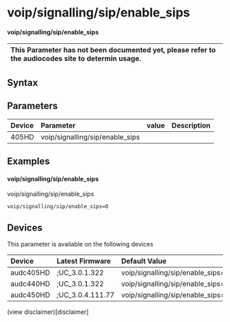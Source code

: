 ﻿---
description: voip/signalling/sip/enable_sips
search: false
---

# voip/signalling/sip/enable_sips

#### voip/signalling/sip/enable_sips


| This Parameter has not been documented yet, please refer to the audiocodes site to determin usage.  | 
| :--- |

## Syntax

## Parameters
|Device|Parameter|value|Description|
|:---|:---|:---|:---|
| 405HD | voip/signalling/sip/enable_sips |  |  |

## Examples
#### voip/signalling/sip/enable_sips

voip/signalling/sip/enable_sips

```
voip/signalling/sip/enable_sips=0
```

## Devices
This parameter is available on the following devices

| Device | Latest Firmware | Default Value |
|:---|:---|:---|
| audc405HD | ;UC_3.0.1.322 | voip/signalling/sip/enable_sips=0 
| audc440HD | ;UC_3.0.1.322 | voip/signalling/sip/enable_sips=0 
| audc450HD | ;UC_3.0.4.111.77 | voip/signalling/sip/enable_sips=0 

(view disclaimer)[disclaimer]
